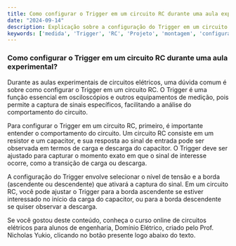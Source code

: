 ```yaml
---
title: Como configurar o Trigger em um circuito RC durante uma aula experimental?
date: "2024-09-14"
description: Explicação sobre a configuração do Trigger em um circuito RC em aulas experimentais de engenharia.
keywords: ['medida', 'Trigger', 'RC', 'Projeto', 'montagem', 'configuração', 'BJT']
---
```


### Como configurar o Trigger em um circuito RC durante uma aula experimental?

Durante as aulas experimentais de circuitos elétricos, uma dúvida comum é sobre como configurar o Trigger em um circuito RC. O Trigger é uma função essencial em osciloscópios e outros equipamentos de medição, pois permite a captura de sinais específicos, facilitando a análise do comportamento do circuito.

Para configurar o Trigger em um circuito RC, primeiro, é importante entender o comportamento do circuito. Um circuito RC consiste em um resistor e um capacitor, e sua resposta ao sinal de entrada pode ser observada em termos de carga e descarga do capacitor. O Trigger deve ser ajustado para capturar o momento exato em que o sinal de interesse ocorre, como a transição de carga ou descarga.

A configuração do Trigger envolve selecionar o nível de tensão e a borda (ascendente ou descendente) que ativará a captura do sinal. Em um circuito RC, você pode ajustar o Trigger para a borda ascendente se estiver interessado no início da carga do capacitor, ou para a borda descendente se quiser observar a descarga.

Se você gostou deste conteúdo, conheça o curso online de circuitos elétricos para alunos de engenharia, Domínio Elétrico, criado pelo Prof. Nicholas Yukio, clicando no botão presente logo abaixo do texto.